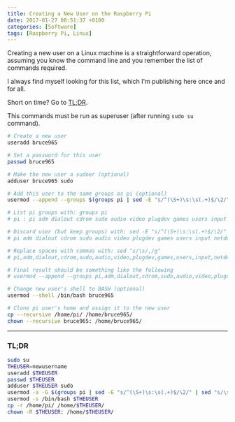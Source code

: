 ```yaml
---
title: Creating a New User on the Raspberry Pi
date: 2017-01-27 08:51:37 +0100
categories: [Software]
tags: [Raspberry Pi, Linux]
---
```


Creating a new user on a Linux machine is a straightforward operation, assuming you know the command line and you remember the list of commands required.

I always find myself looking for this list, which I'm publishing here once and for all.

Short on time? Go to [TL;DR](#tldr).

This commands must be run as superuser (after running `sudo su` command).

```bash
# Create a new user
useradd bruce965
```

```bash
# Set a password for this user
passwd bruce965
```

```bash
# Make the new user a sudoer (optional)
adduser bruce965 sudo
```

```bash
# Add this user to the same groups as pi (optional)
usermod --append --groups $(groups pi | sed -E "s/^(\S+)\s:\s(.+)$/\2/" | sed "s/\s/,/g") bruce965

# List pi groups with: groups pi
# pi : pi adm dialout cdrom sudo audio video plugdev games users input netdev spi i2c gpio

# Discard user (but keep groups) with: sed -E "s/^(\S+)\s:\s(.+)$/\2/"
# pi adm dialout cdrom sudo audio video plugdev games users input netdev spi i2c gpio

# Replace spaces with commas with: sed "s/\s/,/g"
# pi,adm,dialout,cdrom,sudo,audio,video,plugdev,games,users,input,netdev,spi,i2c,gpio

# Final result should be something like the following
# usermod --append --groups pi,adm,dialout,cdrom,sudo,audio,video,plugdev,games,users,input,netdev,spi,i2c,gpio bruce965
```

```bash
# Change new user's shell to BASH (optional)
usermod --shell /bin/bash bruce965
```

```bash
# Clone pi user's home and assign it to the new user
cp --recursive /home/pi/ /home/bruce965/
chown --recursive bruce965: /home/bruce965/
```

---

### TL;DR

```bash
sudo su
THEUSER=newusername
useradd $THEUSER
passwd $THEUSER
adduser $THEUSER sudo
usermod -a -G $(groups pi | sed -E "s/^(\S+)\s:\s(.+)$/\2/" | sed "s/\s/,/g") $THEUSER
usermod -s /bin/bash $THEUSER
cp -r /home/pi/ /home/$THEUSER/
chown -R $THEUSER: /home/$THEUSER/
```
